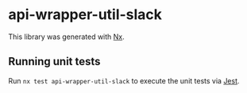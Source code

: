 # api-wrapper-util-slack

This library was generated with [Nx](https://nx.dev).

## Running unit tests

Run `nx test api-wrapper-util-slack` to execute the unit tests via [Jest](https://jestjs.io).
